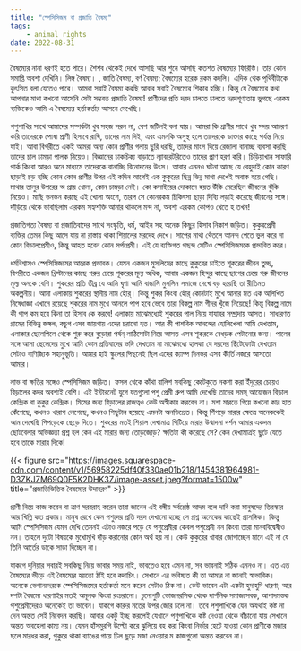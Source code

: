 ```yaml
---
title: "স্পেসিসিজম বা প্রজাতি বৈষম্য"
tags:
    - animal rights
date: 2022-08-31
---
```

বৈষম্যের নানা ধরণই হতে পারে। শৈশব থেকেই দেখে আসছি আর শুনে আসছি কতশত বৈষম্যের ফিরিস্তি। তার কোন সমাপ্তি অবশ্য দেখিনি। লিঙ্গ বৈষম্য। , জাতি বৈষম্য, বর্ণ বৈষম্য; বৈষম্যের হরেক রকম কদলি। এদিক থেক পৃথিবীটাকে কুৎসিত বলা যেতেও পারে। আমরা সবাই বৈষম্য করছি আবার সবাই বৈষম্যের শিকার হচ্ছি। কিন্তু যে বৈষম্যের কথা আপনার মাথা কখনো আসেনি সেটা সম্ভবত প্রজাতি বৈষম্য! প্রাণীদের প্রতি দরদ ঢালতে ঢালতে দরদশূণ্যতায় ভুগছে এরকম ব্যক্তিকেও আমি এ বৈষম্যের হর্তাকর্তার আসনে দেখেছি।

পশুপাখির সাথে আমাদের সম্পর্কটা খুব সহজ সরল না, বেশ জটিলই বলা যায়। আমরা কি প্রাণীর সাথে খুব সদয় আচরণ করি তাদেরকে পোষা প্রাণী হিসাবে রাখি, তাদের নাম দিই, এবং এমনকি অসুস্থ হলে তাদেরকে ডাক্তার কাছে পর্যন্ত নিয়ে যাই। আবা বিপরীতে একই আমরা&nbsp;অন্য কোন প্রাণীর গলায় ছুরি ধরছি, তাদের মাংস দিয়ে রেজালা বানাচ্ছ ব্যবসা করছি তাদের চাল চামড়া পালক নিয়েও। বিজ্ঞানের চাকচিক্য বাড়াতে ল্যাবরেটরিতেও তাদের প্রাণ হরণ করি। চিড়িয়াখান সাফারি পার্ক কিংবা আরও অনে মাধ্যমে তাদেরকে বানাচ্ছি বিনোদনের উৎস। আবার এমনও ঘটনা আছে যে বেহুদাই কোন কারণ ছাড়াই চড় হচ্ছি কোন কোন প্রাণীর উপর এই কদিন আগেই এক কুকুরের ছিন্ন ভিন্ন মাথা দেখেই অবাক হয়ে গেছি। মাথার তালুর উপরের অ প্রায় খোলা, কোন চামড়া নেই। কো কসাইয়ের দোকানে হয়ত উঁকি মেরেছিল জীবনের ঝুঁকি নিয়েও। মাছি ভনভন করছে এই খোলা অংশে, তারপ সে কোনরকম চিকিৎসা ছাড়া দিব্যি লড়াই করেছে জীবনের সঙ্গে। দাঁড়িয়ে থেকে ভাবছিলাম এরকম সহ্যশক্তি আমার থাকলে মন্দ  না, অবশ্য এরকম কোপও খেতে হ তখন!

প্রজাতিগত্য বৈষম্য বা প্রজাতিবাদের সাথে সংস্কৃতি, ধর্ম, আইন সহ অনেক কিছুর হিসাব নিকাশ জড়িত। কুকুরপ্রেমী ব্যক্তির তেমন কিছু আসে যায় না রাস্তায় থাকা শিয়ালের মরদেহ দেখে। সাপের মাথা থেঁতলে আনন্দ পেতে ভুল করে না কোন বিড়ালপ্রেমীও, কিন্তু আহত হবেন কোন সর্পপ্রেমী। এই যে ব্যক্তিগত পছন্দ সেটিও স্পেসিসিজমকে প্রভাবিত করে।

ধর্মবিশ্বাসও স্পেসিসিজমের আরেক প্রভাবক। যেমন একজন মুসলিমের কাছে কুকুরের চাইতে শূকরের জীবন তুচ্ছ, বিপরীতে একজন খ্রিস্টানের কাছে গরুর চেয়ে শূকরের মূল্য অধিক, আবার একজন হিন্দুর কাছে ছাগের চেয়ে গরু জীবনের মূল্য অনকে বেশি। শুকরের প্রতি তীব্র যে আমি ঘৃণা আমি বাঙালি মুসলিম সমাজে দেখে বড় হয়েছি তা রীতিমত অকল্পনীয়। আমা এলাকায় শুকরের স্থানীয় নাম হৌর্। কিন্তু শুকর কিংবা হৌর্ কোনটাই মুখে আনার মত এক অলিখিত নিষেধাজ্ঞা এখানে রয়েছে শুকরের নাম মুখে আনলে পাপ হবে ভেবে তারা বিকল্প নাম গীদর খুঁজে নিয়েছে! কিন্তু বিকল্প নামে কী পাপ কম হবে কিনা তা হিসাব কে করবে! এলাকায় মাঝেমধ্যেই শুকরের পাল নিয়ে যাযাবর সম্প্রদায় আসত। সাধারণত গ্রামের বিভিন্ন জঙ্গল, কচুগ এসব জায়গায় এদের চরানো হত। আর কী পাশবিক আনন্দের হোলিখেলা আমি দেখতাম, এলাকার ছেলেপিলে থেকে শুরু করে বুড়োরা পর্যন্ লাঠিসোটা নিয়ে আসত এসব শূকরকে বেধড়ক পেটানোর জন্য। পালের সঙ্গে আসা ছেলেদের মুখে আমি কোন প্রতিবাদের ভঙ্গি দেখতাম না মাঝেমধ্যে হালকা যে দরদের ছিঁটেফোটা দেখতাম সেটাও বাণিজ্যিক সহানুভূতি। আমার হাই স্কুলের পিছনেই ছিল এদের ক্যাম্প দিনভর এসব কীর্তি নজরে আসতো আমার।

লাভ বা ক্ষতির সঙ্গেও স্পেসিসিজম জড়িত। ফসল থেকে কাঁথা বালিশ সবকিছু কেটেকুতে নকশা করা ইঁদুরের চেয়েও বিড়ালের কদর অবশ্যই বেশি।&nbsp;‌এই ইন্টারনেট যুগে যতগুলো পশু প্রেমী গ্রুপ আমি দেখেছি তাদের সমস্ আয়োজন বিড়াল কেন্দ্রিক বা কুকুর কেন্দ্রিক। মিমের জন্য বিড়ালের রাজত্বও কেউ অস্বীকার করবেন না। মশা মারতে গিয়ে কখনো কার হাত কেঁপেছে, কখনও খারাপ লেগেছে, কখনও পিছুটান হয়েছে এমনটা অনভিপ্রেত। কিন্তু পিঁপড়ে মারার ক্ষেত্রে অনেককেই আম দেখেছি পিপড়েকে ছেড়ে দিতে। শুকরের মতই শিয়াল দেখামাত্র পিটিয়ে মারার উন্মাদনা দর্শন আমার একদম ছোটবেলার অভিজ্ঞতা প্রশ্ন হল কেন এই মারার জন্য তোড়জোড়? ক্ষতিটা কী করেছে সে? কেন দেখামাত্রই ছুটে যেতে হবে তাকে মারার দিকে!

{{< figure src="https://images.squarespace-cdn.com/content/v1/56958225df40f330ae01b218/1454381964981-D3ZKJZM69Q0F5K2DHK3Z/image-asset.jpeg?format=1500w" title="প্রজাতিভিত্তিক বৈষম্যের উদাহরণ" >}}

প্রাণী নিয়ে কাজ করেন বা ত্রাণ সরবরাহ করেন তারা জানেন এই বঙ্গীয় সর্বশ্রেষ্ঠ আদম বলে
দাবি করা মানুষদের তিরস্কার আর খিল্লি কত প্রকার। মানুষ রেখে কেন পশুদের প্রতি দরদ দেখানো হচ্ছে সে প্রশ্ন অনেকের কাছেই
প্রাসঙ্গিক। কিন্তু আমি স্পেসিসিজম যেমন দেখি তেমনই এটাও নজরে পড়ে যে পশুপ্রেমীরা কেবল পশুপ্রেমী নন কিংবা তারা
মানববিদ্বেষীও নন। তাহলে দুটো বিষয়কে মুখোমুখি দাঁড় করানোর কোন অর্থ হয় না। কেউ কুকুরের খাবার জোগাচ্ছেন মানে এই না যে তিনি
আর্তের ডাকে সাড়া দিচ্ছেন না।

যাকগে দুনিয়ার সবারই সবকিছু নিয়ে ভাবার সময় নাই, ভাবতেও হবে এমন না, সব ভাবনাই সঠিক এমনও না। এত এত বৈষম্যের ভীড়ে এই বৈষম্যের হয়তো ঠাঁই হবে কদাচিৎ। সেখানে এর ভবিষ্যত কী তা আমার না জানাই স্বাভাবিক। অনেকে ভেগানদেরকে স্পেসিসিজমের হর্তাকর্তা মনে করেন সেটাও ঠিক না। কেউ ভাবেন এটা একটা হুদাহুদি ধারণা; আর দশটা বৈষম্যে ধারণাইর মতই অমূলক কিংবা রংচরানো। চুনোপুটি ভোজনরসিক থেকে দার্শনিক সমাজসেবক, আপাদমস্তক পশুপ্রেমীদেরও অনেকেই তা ভাবেন। যাকগে কারুর মতের উপর জোর চলে না। তবে পশুপাখিকে যেন অযথাই কষ্ট না দেন অন্তত সেই নিবেদন করছি। আবার একটু ইচ্ছ করলেই যেখানে পশুপাখিকে কষ্ট দেওয়া থেকে বাঁচানো যায় সেখানে অন্তত অবহেলা কাম্য নয়। যেমন হাঁসমুরগি উল্টো করে ঝুলিয়ে বহ করা কিংবা নির্ভার হেটে যাওয়া কোন প্রাণীকে মজার ছলে মারধর করা, পুকুরে থাকা ব্যাঙের গায়ে ঢিল ছুড়ে মজা নেওয়ার ম কাজগুলো অন্তত করবেন না।